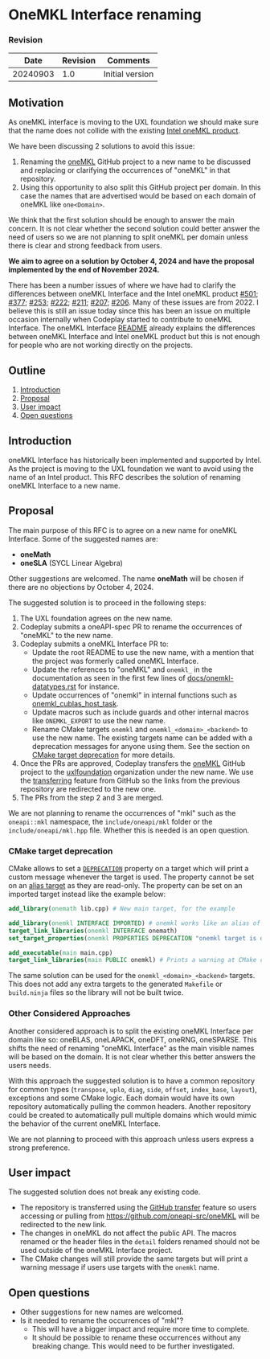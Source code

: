 # OneMKL Interface renaming

### Revision


|Date       |Revision | Comments                                                                 |
|-----------|---------|--------------------------------------------------------------------------|
|  20240903 |  1.0    | Initial version                                                          |

## Motivation

As oneMKL interface is moving to the UXL foundation we should make sure that the
name does not collide with the existing [Intel oneMKL
product](https://www.intel.com/content/www/us/en/developer/tools/oneapi/onemkl.html).

We have been discussing 2 solutions to avoid this issue:
1. Renaming the [oneMKL](https://github.com/oneapi-src/oneMKL) GitHub project to
   a new name to be discussed and replacing or clarifying the occurrences of
   "oneMKL" in that repository.
2. Using this opportunity to also split this GitHub project per domain. In this
   case the names that are advertised would be based on each domain of oneMKL
   like `one<Domain>`.

We think that the first solution should be enough to answer the main concern. It
is not clear whether the second solution could better answer the need of users
so we are not planning to split oneMKL per domain unless there is clear and
strong feedback from users.

**We aim to agree on a solution by October 4, 2024 and have the proposal
implemented by the end of November 2024.**

There has been a number issues of where we have had to clarify the differences
between oneMKL Interface and the Intel oneMKL product
[#501](https://github.com/oneapi-src/oneMKL/issues/501#issuecomment-2134681621);
[#377](https://github.com/oneapi-src/oneMKL/issues/377);
[#253](https://github.com/oneapi-src/oneMKL/issues/253);
[#222](https://github.com/oneapi-src/oneMKL/issues/222);
[#211](https://github.com/oneapi-src/oneMKL/issues/211);
[#207](https://github.com/oneapi-src/oneMKL/issues/207);
[#206](https://github.com/oneapi-src/oneMKL/issues/206). Many of these issues
are from 2022. I believe this is still an issue today since this has been an
issue on multiple occasion internally when Codeplay started to contribute to
oneMKL Interface. The oneMKL Interface
[README](https://github.com/oneapi-src/oneMKL?tab=readme-ov-file#onemkl) already
explains the differences between oneMKL Interface and Intel oneMKL product but
this is not enough for people who are not working directly on the projects.

## Outline

1. [Introduction](#introduction)
2. [Proposal](#proposal)
3. [User impact](#user-impact)
4. [Open questions](#open-questions)

## Introduction

oneMKL Interface has historically been implemented and supported by Intel. As
the project is moving to the UXL foundation we want to avoid using the name of
an Intel product. This RFC describes the solution of renaming oneMKL Interface
to a new name.

## Proposal

The main purpose of this RFC is to agree on a new name for oneMKL Interface.
Some of the suggested names are:
* **oneMath**
* **oneSLA** (SYCL Linear Algebra)

Other suggestions are welcomed. The name **oneMath** will be chosen if there are
no objections by October 4, 2024.

The suggested solution is to proceed in the following steps:
1. The UXL foundation agrees on the new name.
2. Codeplay submits a oneAPI-spec PR to rename the occurrences of "oneMKL" to
   the new name.
3. Codeplay submits a oneMKL Interface PR to:
   * Update the root README to use the new name, with a mention that the project
     was formerly called oneMKL Interface.
   * Update the references to "oneMKL" and `onemkl_` in the documentation as
     seen in the first few lines of
     [docs/onemkl-datatypes.rst](https://github.com/oneapi-src/oneMKL/blob/develop/docs/onemkl-datatypes.rst?plain=1#L1)
     for instance.
   * Update occurrences of "onemkl" in internal functions such as
     [onemkl_cublas_host_task](https://github.com/oneapi-src/oneMKL/blob/1ce98a699f93bd3a78350269b2e34d822fe43b91/src/blas/backends/cublas/cublas_task.hpp#L77).
   * Update macros such as include guards and other internal macros like
     `ONEMKL_EXPORT` to use the new name.
   * Rename CMake targets `onemkl` and `onemkl_<domain>_<backend>` to use the
     new name. The existing targets name can be added with a deprecation
     messages for anyone using them. See the section on [CMake target
     deprecation](#cmake-deprecated-target) for more details.
4. Once the PRs are approved, Codeplay transfers the
   [oneMKL](https://github.com/oneapi-src/oneMKL) GitHub project to the
   [uxlfoundation](https://github.com/uxlfoundation) organization under the new
   name. We use the
   [transferring](https://docs.github.com/en/repositories/creating-and-managing-repositories/transferring-a-repository)
   feature from GitHub so the links from the previous repository are redirected
   to the new one.
5. The PRs from the step 2 and 3 are merged.

We are not planning to rename the occurrences of "mkl" such as the `oneapi::mkl`
namespace, the `include/oneapi/mkl` folder or the `include/oneapi/mkl.hpp` file.
Whether this is needed is an open question.

### CMake target deprecation

CMake allows to set a
[`DEPRECATION`](https://cmake.org/cmake/help/latest/prop_tgt/DEPRECATION.html)
property on a target which will print a custom message whenever the target is
used. The property cannot be set on an [alias
target](https://cmake.org/cmake/help/latest/manual/cmake-buildsystem.7.html#alias-targets)
as they are read-only. The property can be set on an imported target instead
like the example below:

```cmake
add_library(onemath lib.cpp) # New main target, for the example

add_library(onemkl INTERFACE IMPORTED) # onemkl works like an alias of onemath which can have different properties
target_link_libraries(onemkl INTERFACE onemath)
set_target_properties(onemkl PROPERTIES DEPRECATION "onemkl target is deprecated, please use onemath instead")

add_executable(main main.cpp)
target_link_libraries(main PUBLIC onemkl) # Prints a warning at CMake configuration time
```

The same solution can be used for the `onemkl_<domain>_<backend>` targets. This does
not add any extra targets to the generated `Makefile` or `build.ninja` files so
the library will not be built twice.

### Other Considered Approaches

Another considered approach is to split the existing oneMKL Interface per domain
like so: oneBLAS, oneLAPACK, oneDFT, oneRNG, oneSPARSE. This shifts the need of
renaming "oneMKL Interface" as the main visible names will be based on the
domain. It is not clear whether this better answers the users needs.

With this approach the suggested solution is to have a common repository for
common types (`transpose`, `uplo`, `diag`, `side`, `offset`, `index_base`,
`layout`), exceptions and some CMake logic. Each domain would have its own
repository automatically pulling the common headers. Another repository could be
created to automatically pull multiple domains which would mimic the behavior of
the current oneMKL Interface.

We are not planning to proceed with this approach unless users express a strong
preference.

## User impact

The suggested solution does not break any existing code.
* The repository is transferred using the [GitHub
  transfer](https://docs.github.com/en/repositories/creating-and-managing-repositories/transferring-a-repository)
  feature so users accessing or pulling from
  https://github.com/oneapi-src/oneMKL will be redirected to the new link.
* The changes in oneMKL do not affect the public API. The macros renamed or the
  header files in the `detail` folders renamed should not be used outside of the
  oneMKL Interface project.
* The CMake changes will still provide the same targets but will print a warning
  message if users use targets with the `onemkl` name.

## Open questions

* Other suggestions for new names are welcomed.
* Is it needed to rename the occurrences of "mkl"?
   * This will have a bigger impact and require more time to complete.
   * It should be possible to rename these occurrences without any breaking
     change. This would need to be further investigated.
